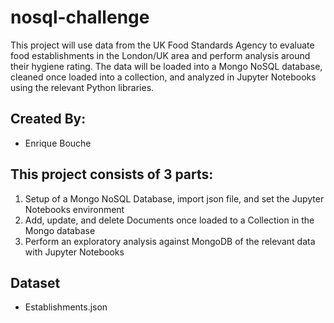 # nosql-challenge

This project will use data from the UK Food Standards Agency to evaluate food establishments in the London/UK area and perform analysis around their hygiene rating. The data will be loaded into a Mongo NoSQL database, cleaned once loaded into a collection, and analyzed in Jupyter Notebooks using the relevant Python libraries. 


## Created By:
  
- Enrique Bouche
  

## This project consists of 3 parts:
1. Setup of a Mongo NoSQL Database, import json file, and set the Jupyter Notebooks environment
2. Add, update, and delete Documents once loaded to a Collection in the Mongo database
3. Perform an exploratory analysis against MongoDB of the relevant data with Jupyter Notebooks

  
## Dataset

- Establishments.json
